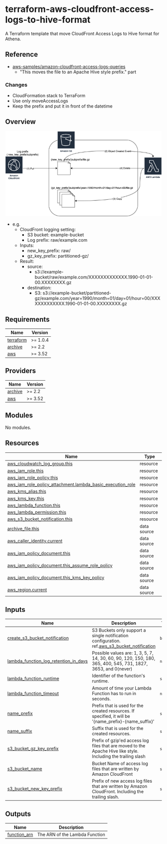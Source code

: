 # terraform-aws-cloudfront-access-logs-to-hive-format

A Terraform template that move CloudFront Access Logs to Hive format for Athena.

## Reference

- [aws-samples/amazon-cloudfront-access-logs-queries](https://github.com/aws-samples/amazon-cloudfront-access-logs-queries)
    - "This moves the file to an Apache Hive style prefix." part

### Changes

- CloudFormation stack to TerraForm
- Use only moveAccessLogs
- Keep the prefix and put it in front of the datetime

## Overview

![overview](images/terraform-aws-cloudfront-access-logs-to-hive-format.png)

- e.g.
    - CloudFront logging setting:
        - S3 bucket: example-bucket
        - Log prefix: raw/example.com
    - Inputs:
        - new\_key\_prefix: raw/
        - gz\_key\_prefix: partitioned-gz/
    - Result:
        - source:
            - s3://example-bucket/raw/example.com/XXXXXXXXXXXXX.1990-01-01-00.XXXXXXXX.gz
        - destination:
            - S3: s3://example-bucket/partitioned-gz/example.com/year=1990/month=01/day=01/hour=00/XXXXXXXXXXXXX.1990-01-01-00.XXXXXXXX.gz

## Requirements

| Name | Version |
|------|---------|
| <a name="requirement_terraform"></a> [terraform](#requirement\_terraform) | >= 1.0.4 |
| <a name="requirement_archive"></a> [archive](#requirement\_archive) | >= 2.2 |
| <a name="requirement_aws"></a> [aws](#requirement\_aws) | >= 3.52 |

## Providers

| Name | Version |
|------|---------|
| <a name="provider_archive"></a> [archive](#provider\_archive) | >= 2.2 |
| <a name="provider_aws"></a> [aws](#provider\_aws) | >= 3.52 |

## Modules

No modules.

## Resources

| Name | Type |
|------|------|
| [aws_cloudwatch_log_group.this](https://registry.terraform.io/providers/hashicorp/aws/latest/docs/resources/cloudwatch_log_group) | resource |
| [aws_iam_role.this](https://registry.terraform.io/providers/hashicorp/aws/latest/docs/resources/iam_role) | resource |
| [aws_iam_role_policy.this](https://registry.terraform.io/providers/hashicorp/aws/latest/docs/resources/iam_role_policy) | resource |
| [aws_iam_role_policy_attachment.lambda_basic_execution_role](https://registry.terraform.io/providers/hashicorp/aws/latest/docs/resources/iam_role_policy_attachment) | resource |
| [aws_kms_alias.this](https://registry.terraform.io/providers/hashicorp/aws/latest/docs/resources/kms_alias) | resource |
| [aws_kms_key.this](https://registry.terraform.io/providers/hashicorp/aws/latest/docs/resources/kms_key) | resource |
| [aws_lambda_function.this](https://registry.terraform.io/providers/hashicorp/aws/latest/docs/resources/lambda_function) | resource |
| [aws_lambda_permission.this](https://registry.terraform.io/providers/hashicorp/aws/latest/docs/resources/lambda_permission) | resource |
| [aws_s3_bucket_notification.this](https://registry.terraform.io/providers/hashicorp/aws/latest/docs/resources/s3_bucket_notification) | resource |
| [archive_file.this](https://registry.terraform.io/providers/hashicorp/archive/latest/docs/data-sources/file) | data source |
| [aws_caller_identity.current](https://registry.terraform.io/providers/hashicorp/aws/latest/docs/data-sources/caller_identity) | data source |
| [aws_iam_policy_document.this](https://registry.terraform.io/providers/hashicorp/aws/latest/docs/data-sources/iam_policy_document) | data source |
| [aws_iam_policy_document.this_assume_role_policy](https://registry.terraform.io/providers/hashicorp/aws/latest/docs/data-sources/iam_policy_document) | data source |
| [aws_iam_policy_document.this_kms_key_policy](https://registry.terraform.io/providers/hashicorp/aws/latest/docs/data-sources/iam_policy_document) | data source |
| [aws_region.current](https://registry.terraform.io/providers/hashicorp/aws/latest/docs/data-sources/region) | data source |

## Inputs

| Name | Description | Type | Default | Required |
|------|-------------|------|---------|:--------:|
| <a name="input_create_s3_bucket_notification"></a> [create\_s3\_bucket\_notification](#input\_create\_s3\_bucket\_notification) | S3 Buckets only support a single notification configuration. ref.[aws\_s3\_bucket\_notification](https://registry.terraform.io/providers/hashicorp/aws/latest/docs/resources/s3_bucket_notification) | `bool` | `false` | no |
| <a name="input_lambda_function_log_retention_in_days"></a> [lambda\_function\_log\_retention\_in\_days](#input\_lambda\_function\_log\_retention\_in\_days) | Possible values are: 1, 3, 5, 7, 14, 30, 60, 90, 120, 150, 180, 365, 400, 545, 731, 1827, 3653, and 0(never) | `number` | `30` | no |
| <a name="input_lambda_function_runtime"></a> [lambda\_function\_runtime](#input\_lambda\_function\_runtime) | Identifier of the function's runtime. | `string` | `"nodejs16.x"` | no |
| <a name="input_lambda_function_timeout"></a> [lambda\_function\_timeout](#input\_lambda\_function\_timeout) | Amount of time your Lambda Function has to run in seconds. | `number` | `30` | no |
| <a name="input_name_prefix"></a> [name\_prefix](#input\_name\_prefix) | Prefix that is used for the created resources. If specified, it will be '{name\_prefix}-{name\_suffix}' | `string` | `""` | no |
| <a name="input_name_suffix"></a> [name\_suffix](#input\_name\_suffix) | Suffix that is used for the created resources. | `string` | `"move-cf-access-logs"` | no |
| <a name="input_s3_bucket_gz_key_prefix"></a> [s3\_bucket\_gz\_key\_prefix](#input\_s3\_bucket\_gz\_key\_prefix) | Prefix of gzip'ed access log files that are moved to the Apache Hive like style. Including the trailing slash | `string` | `"partitioned-gz/"` | no |
| <a name="input_s3_bucket_name"></a> [s3\_bucket\_name](#input\_s3\_bucket\_name) | Bucket Name of access log files that are written by Amazon CloudFront | `string` | n/a | yes |
| <a name="input_s3_bucket_new_key_prefix"></a> [s3\_bucket\_new\_key\_prefix](#input\_s3\_bucket\_new\_key\_prefix) | Prefix of new access log files that are written by Amazon CloudFront. Including the trailing slash. | `string` | `"raw/"` | no |

## Outputs

| Name | Description |
|------|-------------|
| <a name="output_function_arn"></a> [function\_arn](#output\_function\_arn) | The ARN of the Lambda Function |
